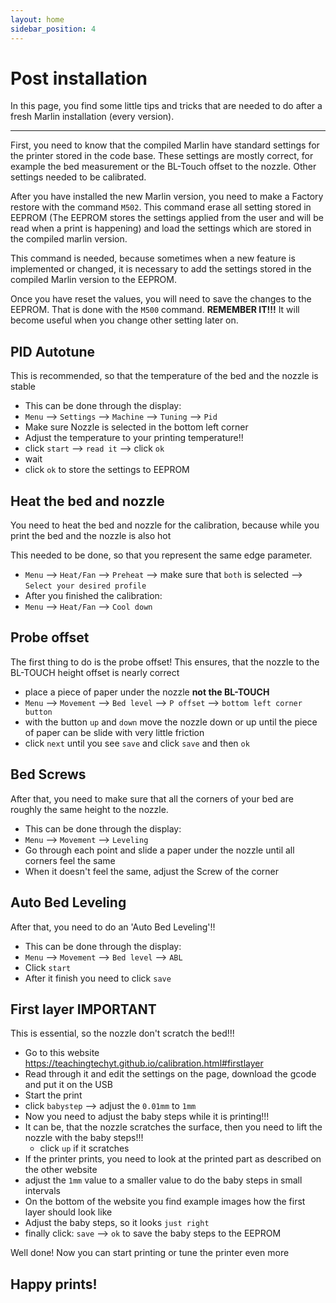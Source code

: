 ```yaml
---
layout: home
sidebar_position: 4
---
```


# Post installation

In this page, you find some little tips and tricks that are needed to do after a fresh Marlin installation (every version).

---

First, you need to know that the compiled Marlin have standard settings for the printer stored in the code base. These settings are mostly correct, for example the bed measurement or the BL-Touch offset to the nozzle. Other settings needed to be calibrated.

After you have installed the new Marlin version, you need to make a Factory restore with the command `M502`. This command erase all setting stored in EEPROM (The EEPROM stores the settings applied from the user and will be read when a print is happening) and load the settings which are stored in the compiled marlin version.

This command is needed, because sometimes when a new feature is implemented or changed, it is necessary to add the settings stored in the compiled Marlin version to the EEPROM.

Once you have reset the values, you will need to save the changes to the EEPROM. That is done with the `M500` command. **REMEMBER IT!!!** It will become useful when you change other setting later on.

## PID Autotune
This is recommended, so that the temperature of the bed and the nozzle is stable
- This can be done through the display:
- `Menu` --> `Settings` --> `Machine` --> `Tuning` --> `Pid`
- Make sure Nozzle is selected in the bottom left corner
- Adjust the temperature to your printing temperature!!
- click `start` --> `read it` --> click `ok`
- wait
- click `ok` to store the settings to EEPROM

## Heat the bed and nozzle
You need to heat the bed and nozzle for the calibration, because while you print the bed and the nozzle is also hot

This needed to be done, so that you represent the same edge parameter.
- `Menu` --> `Heat/Fan` --> `Preheat` --> make sure that `both` is selected --> `Select your desired profile`
- After you finished the calibration:
- `Menu` --> `Heat/Fan` --> `Cool down`

## Probe offset
The first thing to do is the probe offset! This ensures, that the nozzle to the BL-TOUCH height offset is nearly correct
- place a piece of paper under the nozzle **not the BL-TOUCH**
- `Menu` --> `Movement` --> `Bed level` --> `P offset` --> `bottom left corner button`
- with the button `up` and `down` move the nozzle down or up until the piece of paper can be slide with very little friction
- click `next` until you see `save` and click `save` and then `ok`

## Bed Screws
After that, you need to make sure that all the corners of your bed are roughly the same height to the nozzle.
- This can be done through the display:
- `Menu` --> `Movement` --> `Leveling`
- Go through each point and slide a paper under the nozzle until all corners feel the same
- When it doesn't feel the same, adjust the Screw of the corner

## Auto Bed Leveling
After that, you need to do an 'Auto Bed Leveling'!!
- This can be done through the display:
- `Menu` --> `Movement` --> `Bed level` --> `ABL`
- Click `start`
- After it finish you need to click `save`

## First layer IMPORTANT
This is essential, so the nozzle don't scratch the bed!!!
- Go to this website https://teachingtechyt.github.io/calibration.html#firstlayer
- Read through it and edit the settings on the page, download the gcode and put it on the USB
- Start the print
- click `babystep` --> adjust the `0.01mm` to `1mm`
- Now you need to adjust the baby steps while it is printing!!!
- It can be, that the nozzle scratches the surface, then you need to lift the nozzle with the baby steps!!!
  - click `up` if it scratches
- If the printer prints, you need to look at the printed part as described on the other website
- adjust the `1mm` value to a smaller value to do the baby steps in small intervals
- On the bottom of the website you find example images how the first layer should look like
- Adjust the baby steps, so it looks `just right`
- finally click: `save` --> `ok` to save the baby steps to the EEPROM


Well done! Now you can start printing or tune the printer even more

## Happy prints!